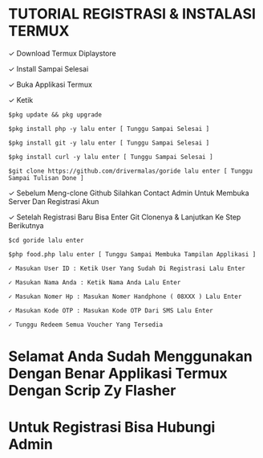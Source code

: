 # TUTORIAL REGISTRASI & INSTALASI TERMUX

✓ Download Termux Diplaystore

✓ Install Sampai Selesai

✓ Buka Applikasi Termux

✓ Ketik 

    $pkg update && pkg upgrade

    $pkg install php -y lalu enter [ Tunggu Sampai Selesai ]

    $pkg install git -y lalu enter [ Tunggu Sampai Selesai ]

    $pkg install curl -y lalu enter [ Tunggu Sampai Selesai ]

    $git clone https://github.com/drivermalas/goride lalu enter [ Tunggu Sampai Tulisan Done ]

✓ Sebelum Meng-clone Github Silahkan Contact Admin Untuk Membuka Server Dan Registrasi Akun

✓ Setelah Registrasi Baru Bisa Enter Git Clonenya & Lanjutkan Ke Step Berikutnya

    $cd goride lalu enter

    $php food.php lalu enter [ Tunggu Sampai Membuka Tampilan Applikasi ]

    ✓ Masukan User ID : Ketik User Yang Sudah Di Registrasi Lalu Enter

    ✓ Masukan Nama Anda : Ketik Nama Anda Lalu Enter

    ✓ Masukan Nomer Hp : Masukan Nomer Handphone ( 08XXX ) Lalu Enter

    ✓ Masukan Kode OTP : Masukan Kode OTP Dari SMS Lalu Enter

    ✓ Tunggu Redeem Semua Voucher Yang Tersedia


# Selamat Anda Sudah Menggunakan Dengan Benar Applikasi Termux Dengan Scrip Zy Flasher

# Untuk Registrasi Bisa Hubungi Admin
